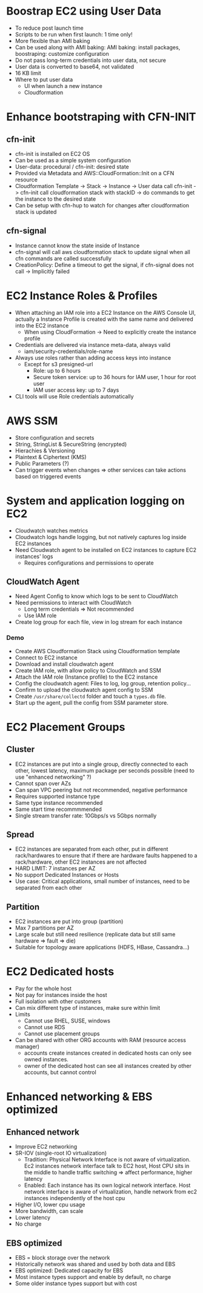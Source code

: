 # Boostrap EC2 using User Data

- To reduce post launch time
- Scripts to be run when first launch: 1 time only!
- More flexible than AMI baking
- Can be used along with AMI baking: AMI baking: install packages, boostraping: customize configuration
- Do not pass long-term credentials into user data, not secure
- User data is converted to base64, not validated
- 16 KB limit
- Where to put user data
  - UI when launch a new instance
  - Cloudformation

# Enhance bootstraping with CFN-INIT

## cfn-init

- cfn-init is installed on EC2 OS
- Can be used as a simple system configuration
- User-data: procedural / cfn-init: desired state
- Provided via Metadata and AWS::CloudFormation::Init on a CFN resource
- Cloudformation Template -> Stack -> Instance -> User data call cfn-init -> cfn-init call cloudformation stack with stackID -> do commands to get the instance to the desired state
- Can be setup with cfn-hup to watch for changes after cloudformation stack is updated

## cfn-signal

- Instance cannot know the state inside of Instance
- cfn-signal will call aws cloudformation stack to update signal when all cfn commands are called successfully
- CreationPolicy: Define a timeout to get the signal, if cfn-signal does not call -> Implicitly failed

# EC2 Instance Roles & Profiles

- When attaching an IAM role into a EC2 Instance on the AWS Console UI, actually a Instance Profile is created with the same name and delivered into the EC2 instance
  - When using CloudFormation -> Need to explicitly create the instance profile
- Credentials are delivered via instance meta-data, always valid
  - iam/security-credentials/role-name
- Always use roles rather than adding access keys into instance
  - Except for s3 presigned-url
    - Role: up to 6 hours
    - Secure token service: up to 36 hours for IAM user, 1 hour for root user
    - IAM user access key: up to 7 days
- CLI tools will use Role credentials automatically

# AWS SSM

- Store configuration and secrets
- String, StringList & SecureString (encrypted)
- Hierachies & Versioning
- Plaintext & Ciphertext (KMS)
- Public Parameters (?)
- Can trigger events when changes => other services can take actions based on triggered events

# System and application logging on EC2

- Cloudwatch watches metrics
- Cloudwatch logs handle logging, but not natively captures log inside EC2 instances
- Need Cloudwatch agent to be installed on EC2 instances to capture EC2 instances' logs
  + Requires configurations and permissions to operate
  
## CloudWatch Agent

- Need Agent Config to know which logs to be sent to CloudWatch
- Need permissions to interact with CloudWatch
  + Long term credentials => Not recommended
  + Use IAM role
- Create log group for each file, view in log stream for each instance

### Demo

- Create AWS Cloudformation Stack using Cloudformation template
- Connect to EC2 instance
- Download and install cloudwatch agent
- Create IAM role, with allow policy to CloudWatch and SSM
- Attach the IAM role (Instance profile) to the EC2 instance
- Config the cloudwatch agent: Files to log, log group, retention policy...
- Confirm to upload the cloudwatch agent config to SSM
- Create `/usr/share/collectd` folder and touch a `types.db` file.
- Start up the agent, pull the config from SSM parameter store.

# EC2 Placement Groups

## Cluster

- EC2 instances are put into a single group, directly connected to each other, lowest latency, maximum package per seconds possible (need to use "enhanced networking" ?)
- Cannot span over AZs
- Can span VPC peering but not recommended, negative performance
- Requires supported instance type
- Same type instance recommended
- Same start time recommmmended
- Single stream transfer rate: 10Gbps/s vs 5Gbps normally

## Spread

- EC2 instances are separated from each other, put in different rack/hardwares to ensure that if there are hardware faults happened to a rack/hardware, other EC2 instances are not affected
- HARD LIMIT: 7 instances per AZ
- No support Dedicated Instances or Hosts
- Use case: Critical applications, small number of instances, need to be separated from each other

## Partition

- EC2 instances are put into group (partition)
- Max 7 partitions per AZ
- Large scale but still need resilience (replicate data but still same hardware => fault => die)
- Suitable for topology aware applications (HDFS, HBase, Cassandra...)

# EC2 Dedicated hosts

- Pay for the whole host
- Not pay for instances inside the host
- Full isolation with other customers
- Can mix different type of instances, make sure within limit
- Limits
  + Cannot use RHEL, SUSE, windows
  + Cannot use RDS
  + Cannot use placement groups
- Can be shared with other ORG accounts with RAM (resource access manager)
  + accounts create instances created in dedicated hosts can only see owned instances.
  + owner of the dedicated host can see all instances created by other accounts, but cannot control

# Enhanced networking & EBS optimized

## Enhanced network

- Improve EC2 networking
- SR-IOV (single-root IO virtualization)
  + Tradition: Physical Network Interface is not aware of virtualization. Ec2 instances network interface talk to EC2 host, Host CPU sits in the middle to handle traffic switching => affect performance, higher latency
  + Enabled: Each instance has its own logical network interface. Host network interface is aware of virtualization, handle network from ec2 instances independently of the host cpu
- Higher I/O, lower cpu usage
- More bandwidth, can scale
- Lower latency
- No charge

## EBS optimized

- EBS = block storage over the network
- Historically network was shared and used by both data and EBS
- EBS optimized: Dedicated capacity for EBS
- Most instance types support and enable by default, no charge
- Some older instance types support but with cost

